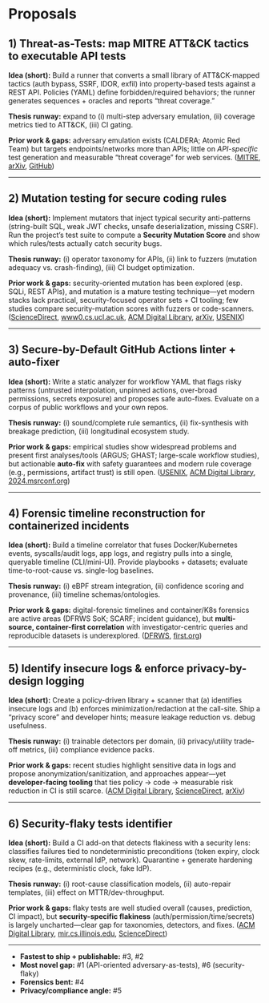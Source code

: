 # Proposals

## 1) Threat-as-Tests: map MITRE ATT\&CK tactics to executable API tests

**Idea (short):** Build a runner that converts a small library of ATT\&CK-mapped tactics (auth bypass, SSRF, IDOR, exfil) into property-based tests against a REST API. Policies (YAML) define forbidden/required behaviors; the runner generates sequences + oracles and reports “threat coverage.”

**Thesis runway:** expand to (i) multi-step adversary emulation, (ii) coverage metrics tied to ATT\&CK, (iii) CI gating.

**Prior work & gaps:** adversary emulation exists (CALDERA; Atomic Red Team) but targets endpoints/networks more than APIs; little on *API-specific* test generation and measurable “threat coverage” for web services. ([MITRE][1], [arXiv][2], [GitHub][3])

---

## 2) Mutation testing for secure coding rules

**Idea (short):** Implement mutators that inject typical security anti-patterns (string-built SQL, weak JWT checks, unsafe deserialization, missing CSRF). Run the project’s test suite to compute a **Security Mutation Score** and show which rules/tests actually catch security bugs.

**Thesis runway:** (i) operator taxonomy for APIs, (ii) link to fuzzers (mutation adequacy vs. crash-finding), (iii) CI budget optimization.

**Prior work & gaps:** security-oriented mutation has been explored (esp. SQLi, REST APIs), and mutation is a mature testing technique—yet modern stacks lack practical, security-focused operator sets + CI tooling; few studies compare security-mutation scores with fuzzers or code-scanners. ([ScienceDirect][4], [www0.cs.ucl.ac.uk][5], [ACM Digital Library][6], [arXiv][7], [USENIX][8])

---

## 3) Secure-by-Default GitHub Actions linter + auto-fixer

**Idea (short):** Write a static analyzer for workflow YAML that flags risky patterns (untrusted interpolation, unpinned actions, over-broad permissions, secrets exposure) and proposes safe auto-fixes. Evaluate on a corpus of public workflows and your own repos.

**Thesis runway:** (i) sound/complete rule semantics, (ii) fix-synthesis with breakage prediction, (iii) longitudinal ecosystem study.

**Prior work & gaps:** empirical studies show widespread problems and present first analyses/tools (ARGUS; GHAST; large-scale workflow studies), but actionable **auto-fix** with safety guarantees and modern rule coverage (e.g., permissions, artifact trust) is still open. ([USENIX][9], [ACM Digital Library][10], [2024.msrconf.org][11])

---

## 4) Forensic timeline reconstruction for containerized incidents

**Idea (short):** Build a timeline correlator that fuses Docker/Kubernetes events, syscalls/audit logs, app logs, and registry pulls into a single, queryable timeline (CLI/mini-UI). Provide playbooks + datasets; evaluate time-to-root-cause vs. single-log baselines.

**Thesis runway:** (i) eBPF stream integration, (ii) confidence scoring and provenance, (iii) timeline schemas/ontologies.

**Prior work & gaps:** digital-forensic timelines and container/K8s forensics are active areas (DFRWS SoK; SCARF; incident guidance), but **multi-source, container-first correlation** with investigator-centric queries and reproducible datasets is underexplored. ([DFRWS][12], [first.org][13])

---

## 5) Identify insecure logs & enforce privacy-by-design logging

**Idea (short):** Create a policy-driven library + scanner that (a) identifies insecure logs and (b) enforces minimization/redaction at the call-site. Ship a “privacy score” and developer hints; measure leakage reduction vs. debug usefulness.

**Thesis runway:** (i) trainable detectors per domain, (ii) privacy/utility trade-off metrics, (iii) compliance evidence packs.

**Prior work & gaps:** recent studies highlight sensitive data in logs and propose anonymization/sanitization, and approaches appear—yet **developer-facing tooling** that ties policy → code → measurable risk reduction in CI is still scarce. ([ACM Digital Library][14], [ScienceDirect][15], [arXiv][16])

---

## 6) Security-flaky tests identifier

**Idea (short):** Build a CI add-on that detects flakiness with a security lens: classifies failures tied to nondeterministic preconditions (token expiry, clock skew, rate-limits, external IdP, network). Quarantine + generate hardening recipes (e.g., deterministic clock, fake IdP).

**Thesis runway:** (i) root-cause classification models, (ii) auto-repair templates, (iii) effect on MTTR/dev-throughput.

**Prior work & gaps:** flaky tests are well studied overall (causes, prediction, CI impact), but **security-specific flakiness** (auth/permission/time/secrets) is largely uncharted—clear gap for taxonomies, detectors, and fixes. ([ACM Digital Library][17], [mir.cs.illinois.edu][18], [ScienceDirect][19])

---

* **Fastest to ship + publishable:** #3, #2
* **Most novel gap:** #1 (API-oriented adversary-as-tests), #6 (security-flaky)
* **Forensics bent:** #4
* **Privacy/compliance angle:** #5

[1]: https://www.mitre.org/sites/default/files/2021-11/prs-18-0944-1-automated-adversary-emulation-planning-acting.pdf?utm_source=chatgpt.com "Automated Adversary Emulation: A Case for Planning and ..."
[2]: https://arxiv.org/abs/2408.15645?utm_source=chatgpt.com "Red Team Redemption: A Structured Comparison of Open- ..."
[3]: https://github.com/redcanaryco/atomic-red-team?utm_source=chatgpt.com "redcanaryco/atomic-red-team"
[4]: https://www.sciencedirect.com/science/article/abs/pii/S0065245818300305?utm_source=chatgpt.com "Mutation Testing Advances: An Analysis and Survey"
[5]: https://www0.cs.ucl.ac.uk/staff/mharman/tse-mutation-survey.pdf?utm_source=chatgpt.com "An Analysis and Survey of the Development of Mutation ..."
[6]: https://dl.acm.org/doi/10.1145/2610384.2610403?utm_source=chatgpt.com "Automated testing for SQL injection vulnerabilities: an input ..."
[7]: https://arxiv.org/pdf/2403.03701?utm_source=chatgpt.com "arXiv:2403.03701v1 [cs.CR] 6 Mar 2024"
[8]: https://www.usenix.org/system/files/usenixsecurity23-gorz.pdf?utm_source=chatgpt.com "Systematic Assessment of Fuzzers using Mutation Analysis"
[9]: https://www.usenix.org/system/files/sec22-koishybayev.pdf?utm_source=chatgpt.com "Characterizing the Security of Github CI Workflows"
[10]: https://dl.acm.org/doi/pdf/10.1145/3560835.3564554?utm_source=chatgpt.com "Automatic Security Assessment of GitHub Actions Workflows"
[11]: https://2024.msrconf.org/details/msr-2024-technical-papers/4/Quantifying-Security-Issues-in-Reusable-JavaScript-Actions-in-GitHub-Workflows?utm_source=chatgpt.com "Quantifying Security Issues in Reusable JavaScript Actions ..."
[12]: https://dfrws.org/wp-content/uploads/2025/05/SoK-Timeline-based-event-reconstruction-for-digital-forensics-Terminology-methodology-and-current-challenges.pdf?utm_source=chatgpt.com "SoK: Timeline based event reconstruction for digital forensics"
[13]: https://www.first.org/resources/papers/amsterdam25/FIRST-Incident-response-in-Kubernetes-Mahdi-Alizadeh.pdf?utm_source=chatgpt.com "Incident Response in Kubernetes"
[14]: https://dl.acm.org/doi/10.1145/3715779?utm_source=chatgpt.com "Protecting Privacy in Software Logs: What Should Be ..."
[15]: https://www.sciencedirect.com/science/article/abs/pii/S2214212621001915?utm_source=chatgpt.com "Log pseudonymization: Privacy maintenance in practice"
[16]: https://arxiv.org/abs/2505.14976?utm_source=chatgpt.com "SDLog: A Deep Learning Framework for Detecting Sensitive Information in Software Logs"
[17]: https://dl.acm.org/doi/abs/10.1145/3476105?utm_source=chatgpt.com "A Survey of Flaky Tests | ACM Transactions on Software ..."
[18]: https://mir.cs.illinois.edu/marinov/publications/LamETAL20LongitudinalFlakyTests.pdf?utm_source=chatgpt.com "A Large-Scale Longitudinal Study of Flaky Tests"
[19]: https://www.sciencedirect.com/science/article/pii/S0164121223002327?utm_source=chatgpt.com "Test flakiness' causes, detection, impact and responses"
